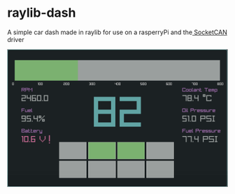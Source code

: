 
# raylib-dash

A simple car dash made in raylib for use on a rasperryPi and the[ SocketCAN](https://www.kernel.org/doc/html/v6.12-rc5/networking/can.html) driver

![alt text](Cluster.png "Cluster")
